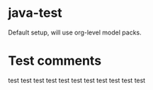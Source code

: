 # java-test

Default setup, will use org-level model packs.

# Test comments
test
test
test
test
test
test
test
test
test
test
test
